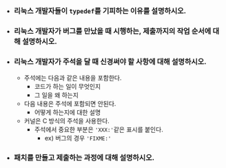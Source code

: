 - ### 리눅스 개발자들이 `typedef`를 기피하는 이유를 설명하시오.

- ### 리눅스 개발자가 버그를 만났을 때 시행하는, 제출까지의 작업 순서에 대해 설명하시오.

- ### 리눅스 개발자가 주석을 달 때 신경써야 할 사항에 대해 설명하시오.
    - 주석에는 다음과 같은 내용을 포함한다.
        - 코드가 하는 일이 무엇인지
        - 그 일을 왜 하는지
    - 다음 내용은 주석에 포함되면 안된다.
        - 어떻게 하는지에 대한 설명
    - 커널은 C 방식의 주석을 사용한다.
        - 주석에서 중요한 부분은 `'XXX:'`같은 표시를 붙인다.
            - ex) 버그의 경우 `'FIXME:'`

- ### 패치를 만들고 제출하는 과정에 대해 설명하시오.